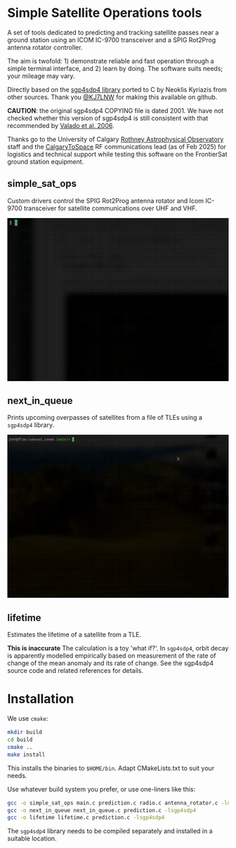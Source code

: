 # Simple Satellite Operations tools

A set of tools dedicated to predicting and tracking satellite passes near a
ground station using an ICOM IC-9700 transceiver and a SPIG Rot2Prog antenna
rotator controller. 

The aim is twofold: 1) demonstrate reliable and fast operation through a
simple terminal interface, and 2) learn by doing. The software suits needs;
your mileage may vary. 

Directly based on the [sgp4sdp4 library](https://github.com/KJ7LNW/sgp4sdp4)
ported to C by Neoklis Kyriazis from other sources. Thank you
[@KJ7LNW](https://github.com/KJ7LNW) for making this available on github.

**CAUTION**: the original sgp4sdp4 COPYING file is dated 2001. We have not
checked whether this version of sgp4sdp4 is still consistent with that
recommended by [Valado et al.
2006](https://celestrak.org/publications/AIAA/2006-6753/AIAA-2006-6753-Rev3.pdf).

Thanks go to the University of Calgary [Rothney Astrophysical
Observatory](https://science.ucalgary.ca/rothney-observatory) staff and the
[CalgaryToSpace](https://www.calgarytospace.ca) RF communications lead (as of
Feb 2025) for logistics and technical support while testing this software on
the FrontierSat ground station equipment.

## simple_sat_ops

Custom drivers control the SPIG Rot2Prog antenna rotator and Icom IC-9700
transceiver for satellite communications over UHF and VHF. 

![A radio demo gif](demo/simple_sat_ops_demo_radio_only_20250217.gif)

## next_in_queue

Prints upcoming overpasses of satellites from a file of TLEs using a `sgp4sdp4`
library.

![A demo without hardware gif](demo/simple_sat_ops_demo_no_hardware_20250127.gif)

## lifetime 

Estimates the lifetime of a satellite from a TLE. 

**This is inaccurate** The calculation is a toy 'what if?'. In `sgp4sdp4`, orbit
decay is apparently modelled empirically based on measurement of the rate of
change of the mean anomaly and its rate of change. See the sgp4sdp4 source
code and related references for details.

# Installation

We use ``cmake``:

```bash
mkdir build
cd build
cmake ..
make install
```

This installs the binaries to ``$HOME/bin``. Adapt CMakeLists.txt to suit your needs.

Use whatever build system you prefer, or use one-liners like this:

```bash
gcc -o simple_sat_ops main.c prediction.c radio.c antenna_rotator.c -lncurses -lsgp4sdp4
gcc -o next_in_queue next_in_queue.c prediction.c -lsgp4sdp4
gcc -o lifetime lifetime.c prediction.c -lsgp4sdp4
```

The ```sgp4sdp4``` library needs to be compiled separately and installed in a
suitable location.

